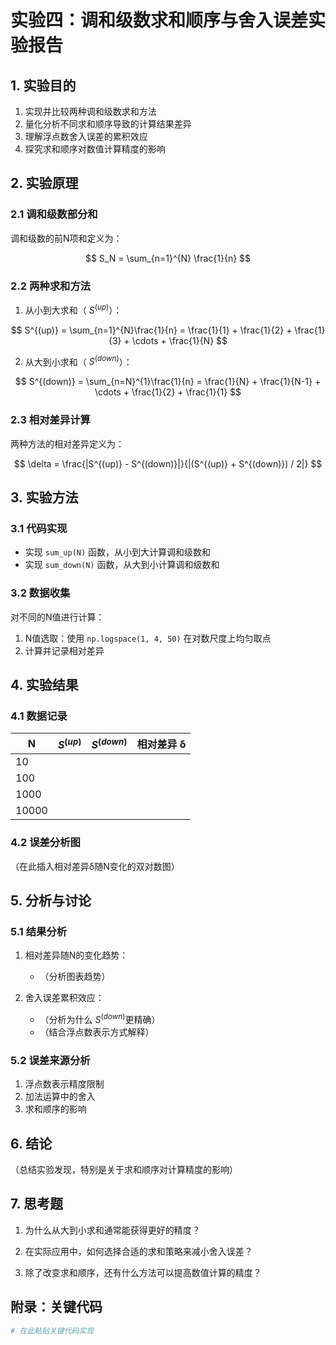 # 实验四：调和级数求和顺序与舍入误差实验报告

## 1. 实验目的
1. 实现并比较两种调和级数求和方法
2. 量化分析不同求和顺序导致的计算结果差异
3. 理解浮点数舍入误差的累积效应
4. 探究求和顺序对数值计算精度的影响

## 2. 实验原理
### 2.1 调和级数部分和
调和级数的前N项和定义为：

$$ S_N = \sum_{n=1}^{N} \frac{1}{n} $$

### 2.2 两种求和方法
1. 从小到大求和（ $S^{(up)}$）：

$$ S^{(up)} = \sum_{n=1}^{N}\frac{1}{n} = \frac{1}{1} + \frac{1}{2} + \frac{1}{3} + \cdots + \frac{1}{N} $$

2. 从大到小求和（ $S^{(down)}$）：

$$ S^{(down)} = \sum_{n=N}^{1}\frac{1}{n} = \frac{1}{N} + \frac{1}{N-1} + \cdots + \frac{1}{2} + \frac{1}{1} $$

### 2.3 相对差异计算
两种方法的相对差异定义为：

$$ \delta = \frac{|S^{(up)} - S^{(down)}|}{|(S^{(up)} + S^{(down)}) / 2|} $$

## 3. 实验方法
### 3.1 代码实现
- 实现 `sum_up(N)` 函数，从小到大计算调和级数和
- 实现 `sum_down(N)` 函数，从大到小计算调和级数和

### 3.2 数据收集
对不同的N值进行计算：
1. N值选取：使用 `np.logspace(1, 4, 50)` 在对数尺度上均匀取点
2. 计算并记录相对差异

## 4. 实验结果
### 4.1 数据记录

| N | $S^{(up)}$ | $S^{(down)}$ | 相对差异 δ |
|---|------------|--------------|------------|
| 10 |           |              |            |
| 100 |          |              |            |
| 1000 |         |              |            |
| 10000 |        |              |            |

### 4.2 误差分析图
（在此插入相对差异δ随N变化的双对数图）

## 5. 分析与讨论
### 5.1 结果分析
1. 相对差异随N的变化趋势：
   - （分析图表趋势）

2. 舍入误差累积效应：
   - （分析为什么 $S^{(down)}$更精确）
   - （结合浮点数表示方式解释）

### 5.2 误差来源分析
1. 浮点数表示精度限制
2. 加法运算中的舍入
3. 求和顺序的影响

## 6. 结论
（总结实验发现，特别是关于求和顺序对计算精度的影响）

## 7. 思考题
1. 为什么从大到小求和通常能获得更好的精度？

2. 在实际应用中，如何选择合适的求和策略来减小舍入误差？

3. 除了改变求和顺序，还有什么方法可以提高数值计算的精度？

## 附录：关键代码
```python
# 在此粘贴关键代码实现
```
